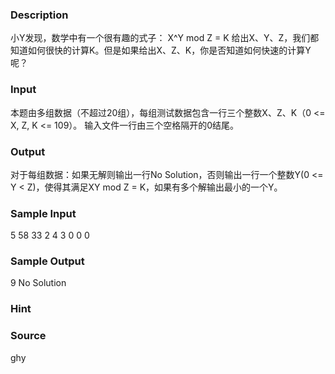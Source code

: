 
### Description
小Y发现，数学中有一个很有趣的式子： 
X^Y mod Z = K 
给出X、Y、Z，我们都知道如何很快的计算K。但是如果给出X、Z、K，你是否知道如何快速的计算Y呢？ 



### Input
本题由多组数据（不超过20组），每组测试数据包含一行三个整数X、Z、K（0 <= X, Z, K <= 109）。 
输入文件一行由三个空格隔开的0结尾。 

### Output
对于每组数据：如果无解则输出一行No Solution，否则输出一行一个整数Y(0 <= Y < Z)，使得其满足XY mod Z = K，如果有多个解输出最小的一个Y。 

### Sample Input
5 58 33
2 4 3
0 0 0

### Sample Output
9
No Solution


### Hint

### Source
ghy
